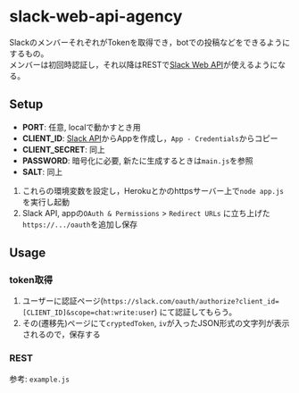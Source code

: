 # slack-web-api-agency
SlackのメンバーそれぞれがTokenを取得でき，botでの投稿などをできるようにするもの。  
メンバーは初回時認証し，それ以降はRESTで[Slack Web API](https://api.slack.com/web)が使えるようになる。


## Setup
- **PORT**: 任意, localで動かすとき用
- **CLIENT_ID**: [Slack API](https://api.slack.com/)からAppを作成し，`App - Credentials`からコピー
- **CLIENT_SECRET**: 同上
- **PASSWORD**: 暗号化に必要, 新たに生成するときは`main.js`を参照
- **SALT**: 同上

1. これらの環境変数を設定し，Herokuとかのhttpsサーバー上で`node app.js`を実行し起動
2. Slack API, appの`OAuth & Permissions` > `Redirect URLs` に立ち上げた`https://.../oauth`を追加し保存

## Usage
### token取得
1. ユーザーに認証ページ(`https://slack.com/oauth/authorize?client_id=[CLIENT_ID]&scope=chat:write:user`) にて認証してもらう。
2. その(遷移先)ページにて`cryptedToken`, `iv`が入ったJSON形式の文字列が表示されるので，保存する

### REST
参考: `example.js`
